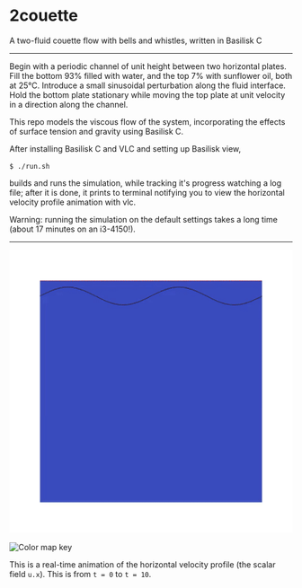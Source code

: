 # 2couette

A two-fluid couette flow with bells and whistles, written in Basilisk C

---

Begin with a periodic channel of unit height between two horizontal plates. Fill the bottom 93% filled with water, and the top 7% with sunflower oil, both at 25°C. Introduce a small sinusoidal perturbation along the fluid interface. Hold the bottom plate stationary while moving the top plate at unit velocity in a direction along the channel.

This repo models the viscous flow of the system, incorporating the effects of surface tension and gravity using Basilisk C.

After installing Basilisk C and VLC and setting up Basilisk view,

    $ ./run.sh

builds and runs the simulation, while tracking it's progress watching a log file; after it is done, it prints to terminal notifying you to view the horizontal velocity profile animation with vlc.

Warning: running the simulation on the default settings takes a long time (about 17 minutes on an i3-4150!).

---

![A horizontal velocity profile animation. Real-time from t = 0 to t = 10. The perturbation flattens out by t = 8, and we can see convergence to an approximately piece-wise linear horizontal velocity profile.](images/u_x.gif)

![Color map key](https://www.kennethmoreland.com/color-advice/smooth-cool-warm/smooth-cool-warm.svg)

This is a real-time animation of the horizontal velocity profile (the scalar field `u.x`). This is from `t = 0` to `t = 10`.
